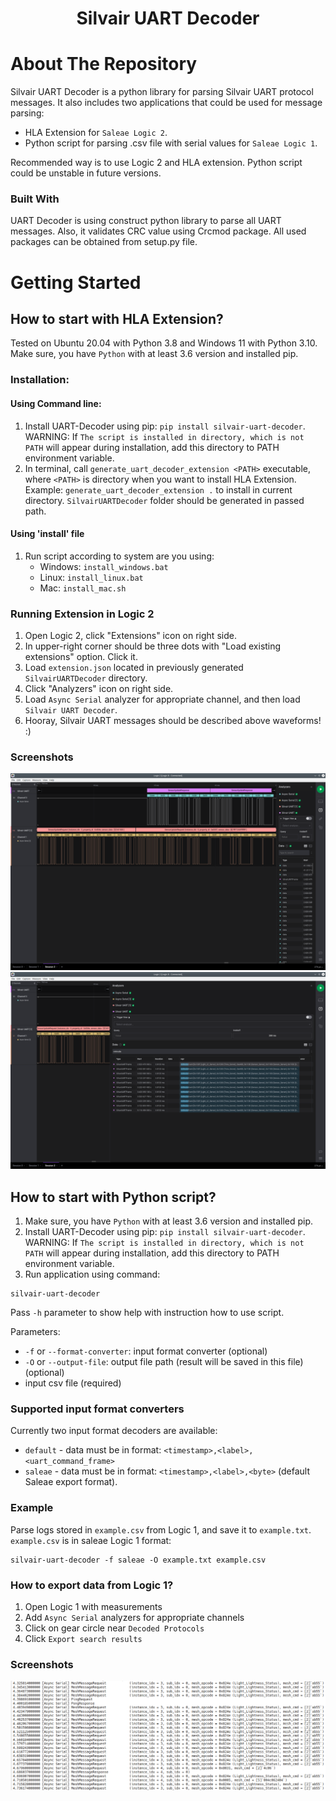 <h1 align="center">Silvair UART Decoder</h1>

# About The Repository

Silvair UART Decoder is a python library for parsing Silvair UART protocol messages. It also includes two applications that 
could be used for message parsing:
* HLA Extension for `Saleae Logic 2`.
* Python script for parsing .csv file with serial values for `Saleae Logic 1`.

Recommended way is to use Logic 2 and HLA extension. Python script could be unstable in future versions.

### Built With

UART Decoder is using construct python library to parse all UART messages. Also, it validates CRC value using Crcmod package. 
All used packages can be obtained from setup.py file.

# Getting Started

## How to start with HLA Extension?

Tested on Ubuntu 20.04 with Python 3.8 and Windows 11 with Python 3.10. 
Make sure, you have `Python` with at least 3.6 version and installed pip.

### Installation:

#### Using Command line:

1. Install UART-Decoder using pip: `pip install silvair-uart-decoder`. WARNING:  If `The script is installed in directory, which is not PATH` will appear during installation, add this directory to PATH environment variable.
2. In terminal, call `generate_uart_decoder_extension <PATH>` executable, where `<PATH>` is directory when you want to install HLA Extension. Example: `generate_uart_decoder_extension .` to install in current directory. `SilvairUARTDecoder` folder should be generated in passed path.

#### Using 'install' file

1. Run script according to system are you using:
    - Windows: `install_windows.bat`
    - Linux: `install_linux.bat`
    - Mac: `install_mac.sh`

### Running Extension in Logic 2

1. Open Logic 2, click "Extensions" icon on right side. 
2. In upper-right corner should be three dots with "Load existing extensions" option. Click it.
3. Load `extension.json` located in previously generated `SilvairUARTDecoder` directory.
4. Click "Analyzers" icon on right side.
5. Load `Async Serial` analyzer for appropriate channel, and then load `Silvair UART Decoder`.
6. Hooray, Silvair UART messages should be described above waveforms! :)

### Screenshots

![](https://github.com/SilvairGit/silvair-uart-decoder/blob/master/readme_photos/Screenshot_20211001_121335.png?raw=true)
![](https://github.com/SilvairGit/silvair-uart-decoder/blob/master/readme_photos/Screenshot_20211001_121452.png?raw=true)


## How to start with Python script?

1. Make sure, you have `Python` with at least 3.6 version and installed pip.
2. Install UART-Decoder using pip: `pip install silvair-uart-decoder`. WARNING:  If `The script is installed in directory, which is not PATH` will appear during installation, add this directory to PATH environment variable.
3. Run application using command: 
```
silvair-uart-decoder
```
Pass `-h` parameter to show help with instruction how to use script.

Parameters:

- `-f` or `--format-converter`: input format converter (optional)
- `-O` or `--output-file`: output file path (result will be saved in this file) (optional)
- input csv file (required)

### Supported input format converters

Currently two input format decoders are available:

- `default` - data must be in format: `<timestamp>,<label>,<uart_command_frame>` 
- `saleae` - data must be in format: `<timestamp>,<label>,<byte>` (default Saleae export format).

### Example

Parse logs stored in `example.csv` from Logic 1, and save it to `example.txt`. `example.csv` is in saleae Logic 1 format:
```
silvair-uart-decoder -f saleae -O example.txt example.csv 
```

### How to export data from Logic 1?

1. Open Logic 1 with measurements
2. Add `Async Serial` analyzers for appropriate channels
3. Click on gear circle near `Decoded Protocols`
4. Click `Export search results`

### Screenshots

![](https://github.com/SilvairGit/silvair-uart-decoder/blob/master/readme_photos/Screenshot_20211001_122800.png?raw=true)
